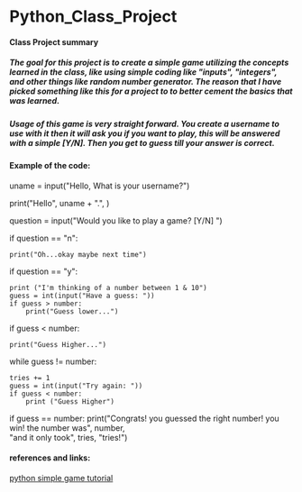 # Python_Class_Project
#### Class Project summary
##### The goal for this project is to create a simple game utilizing the concepts learned in the class, like using simple coding like "inputs", "integers", and other things like random number generator. The reason that I have picked something like this for a project to to better cement the basics that was learned.
##### Usage of this game is very straight forward. You create a username to use with it then it will ask you if you want to play, this will be answered with a simple [Y/N]. Then you get to guess till your answer is correct.
#### Example of the code:
uname = input("Hello, What is your username?")

print("Hello", uname + ".", )

question = input("Would you like to play a game? [Y/N] ")

if question == "n":

    print("Oh...okay maybe next time")

if question == "y":

    print ("I'm thinking of a number between 1 & 10")
    guess = int(input("Have a guess: "))
    if guess > number:
        print("Guess lower...")
        
if guess < number:

    print("Guess Higher...")
    
while guess != number:

    tries += 1
    guess = int(input("Try again: "))
    if guess < number:
        print ("Guess Higher")
        
if guess == number:
    print("Congrats! you guessed the right number! you win! the number was", number, \
          "and it only took", tries, "tries!")
          
#### references and links:
[python simple game tutorial](https://www.youtube.com/watch?v=l90vKQMDHPU)
